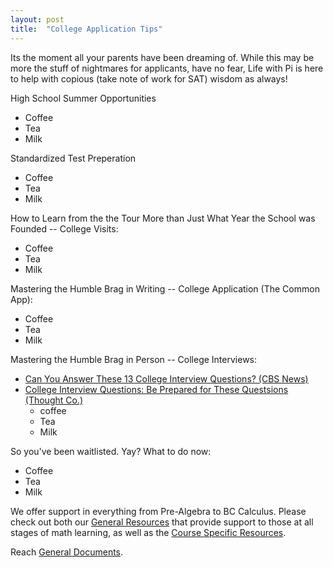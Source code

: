 ```yaml
---
layout: post
title:  "College Application Tips"
---
```

Its the moment all your parents have been dreaming of. While this may be more the stuff of nightmares for applicants, have no fear, Life with Pi is here to help with copious (take note of work for SAT) wisdom as always!

High School Summer Opportunities
* Coffee
* Tea
* Milk  
 
Standardized Test Preperation
  <ul>
    <li>Coffee</li>
    <li>Tea</li>
    <li>Milk</li>
  </ul>  
 
How to Learn from the the Tour More than Just What Year the School was Founded -- College Visits:
  <ul>
    <li>Coffee</li>
    <li>Tea</li>
    <li>Milk</li>
  </ul>  
 
Mastering the Humble Brag in Writing -- College Application (The Common App):
   <ul>
    <li>Coffee</li>
    <li>Tea</li>
    <li>Milk</li>
   </ul>  
 
Mastering the Humble Brag in Person -- College Interviews:
* [Can You Answer These 13 College Interview Questions? (CBS News)][13Qs]
* [College Interview Questions: Be Prepared for These Questsions (Thought Co.)][ThoCo]
  <ul>
    <li>coffee</li>
    <li>Tea</li>
    <li>Milk</li>
  </ul> 

So you've been waitlisted. Yay? What to do now:
  <ul>
    <li>Coffee</li>
    <li>Tea</li>
    <li>Milk</li>
  </ul> 
  
We offer support in everything from Pre-Algebra to BC Calculus. Please check out both our [General Resources][general-links] that provide support to those at all stages of math learning, as well as the [Course Specific Resources][course-specific-links].

Reach [General Documents][general-links].

[13Qs]: https://www.cbsnews.com/news/can-you-answer-these-13-college-interview-questions/
[ThoCo]: https://www.thoughtco.com/college-interview-questions-788893
[general-links]: http://lifewithpi.com
[course-specific-links]: http://lifewithpi.com
